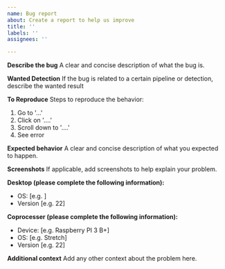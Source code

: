 ```yaml
---
name: Bug report
about: Create a report to help us improve
title: ''
labels: ''
assignees: ''

---
```


**Describe the bug**
A clear and concise description of what the bug is.

**Wanted Detection**
If the bug is related to a certain pipeline or detection, describe the wanted result

**To Reproduce**
Steps to reproduce the behavior:
1. Go to '...'
2. Click on '....'
3. Scroll down to '....'
4. See error

**Expected behavior**
A clear and concise description of what you expected to happen.

**Screenshots**
If applicable, add screenshots to help explain your problem.

**Desktop (please complete the following information):**
 - OS: [e.g. ]
 - Version [e.g. 22]

**Coprocesser (please complete the following information):**
 - Device: [e.g. Raspberry PI 3 B+]
 - OS: [e.g. Stretch]
 - Version [e.g. 22]

**Additional context**
Add any other context about the problem here.
